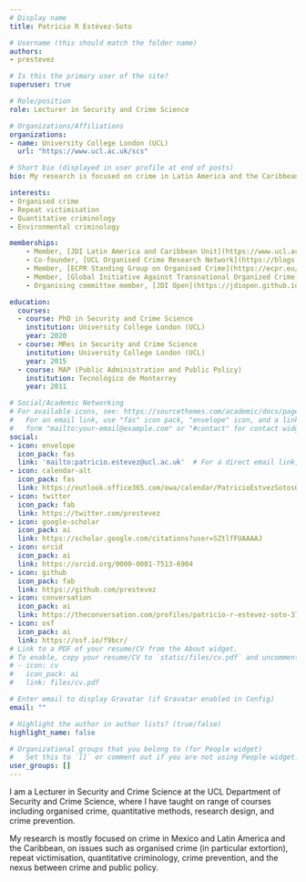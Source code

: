 ```yaml
---
# Display name
title: Patricio R Estévez-Soto

# Username (this should match the folder name)
authors:
- prestevez

# Is this the primary user of the site?
superuser: true

# Role/position
role: Lecturer in Security and Crime Science

# Organizations/Affiliations
organizations:
- name: University College London (UCL)
  url: "https://www.ucl.ac.uk/scs"

# Short bio (displayed in user profile at end of posts)
bio: My research is focused on crime in Latin America and the Caribbean, spanning topics such as organised crime, repeat victimisation, quantitative criminology, crime prevention, and the nexus between crime and public policy.

interests:
- Organised crime
- Repeat victimisation
- Quantitative criminology
- Environmental criminology

memberships:
    - Member, [JDI Latin America and Caribbean Unit](https://www.ucl.ac.uk/jill-dando-institute/research/jdi-latam)
    - Co-founder, [UCL Organised Crime Research Network](https://blogs.ucl.ac.uk/organised-crime/about-ocrn/)
    - Member, [ECPR Standing Group on Organised Crime](https://ecpr.eu/profile/PatricioRodrigoEst%C3%A9vezSoto)
    - Member, [Global Initiative Against Transnational Organized Crime](https://globalinitiative.net/) [Network of Experts](https://globalinitiative.net/profile/patricio-r-estevez-soto/)
    - Organising committee member, [JDI Open](https://jdiopen.github.io/)

education:
  courses:
  - course: PhD in Security and Crime Science
    institution: University College London (UCL)
    year: 2020
  - course: MRes in Security and Crime Science
    institution: University College London (UCL)
    year: 2015
  - course: MAP (Public Administration and Public Policy)
    institution: Tecnológico de Monterrey
    year: 2011

# Social/Academic Networking
# For available icons, see: https://sourcethemes.com/academic/docs/page-builder/#icons
#   For an email link, use "fas" icon pack, "envelope" icon, and a link in the
#   form "mailto:your-email@example.com" or "#contact" for contact widget.
social:
- icon: envelope
  icon_pack: fas
  link: 'mailto:patricio.estevez@ucl.ac.uk'  # For a direct email link, use "mailto:test@example.org".
- icon: calendar-alt
  icon_pack: fas
  link: https://outlook.office365.com/owa/calendar/PatricioEstvezSotosOfficeHours@ucl.ac.uk/bookings/
- icon: twitter
  icon_pack: fab
  link: https://twitter.com/prestevez
- icon: google-scholar
  icon_pack: ai
  link: https://scholar.google.com/citations?user=SZtlfFUAAAAJ
- icon: orcid
  icon_pack: ai
  link: https://orcid.org/0000-0001-7513-6904
- icon: github
  icon_pack: fab
  link: https://github.com/prestevez
- icon: conversation
  icon_pack: ai
  link: https://theconversation.com/profiles/patricio-r-estevez-soto-376595/articles
- icon: osf
  icon_pack: ai
  link: https://osf.io/f9bcr/
# Link to a PDF of your resume/CV from the About widget.
# To enable, copy your resume/CV to `static/files/cv.pdf` and uncomment the lines below.
# - icon: cv
#   icon_pack: ai
#   link: files/cv.pdf

# Enter email to display Gravatar (if Gravatar enabled in Config)
email: ""

# Highlight the author in author lists? (true/false)
highlight_name: false

# Organizational groups that you belong to (for People widget)
#   Set this to `[]` or comment out if you are not using People widget.
user_groups: []
---
```


I am a Lecturer in Security and Crime Science at the UCL Department of Security and Crime Science, where I have taught on range of courses including organised crime, quantitative methods, research design, and crime prevention.

My research is mostly focused on crime in Mexico and Latin America and the Caribbean, on issues such as organised crime (in particular extortion), repeat victimisation, quantitative criminology, crime prevention, and the nexus between crime and public policy.
